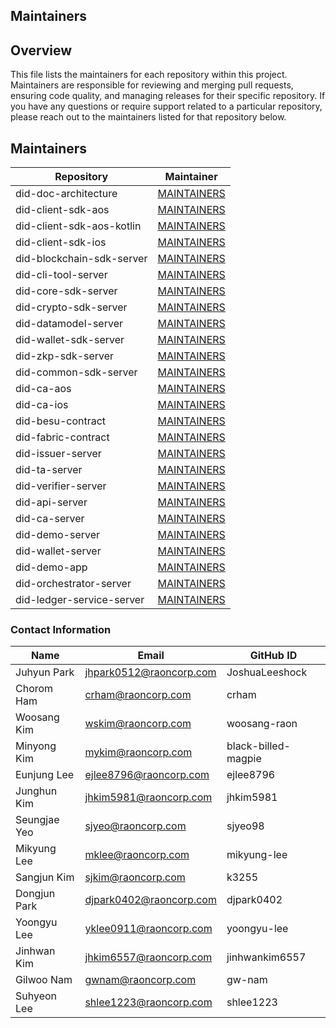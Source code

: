 ## Maintainers

## Overview

This file lists the maintainers for each repository within this project. Maintainers are responsible for reviewing and merging pull requests, ensuring code quality, and managing releases for their specific repository.
If you have any questions or require support related to a particular repository, please reach out to the maintainers listed for that repository below.

## Maintainers

| Repository         | Maintainer      |
| ------------------ | --------------- |
| did-doc-architecture            | [MAINTAINERS](https://github.com/OmniOneID/did-doc-architecture/blob/main/MAINTAINERS.md) |
| did-client-sdk-aos            | [MAINTAINERS](https://github.com/OmniOneID/did-client-sdk-aos/blob/main/MAINTAINERS.md) |
| did-client-sdk-aos-kotlin            | [MAINTAINERS](https://github.com/OmniOneID/did-client-sdk-aos-kotlin/blob/main/MAINTAINERS.md) |
| did-client-sdk-ios            | [MAINTAINERS](https://github.com/OmniOneID/did-client-sdk-ios/blob/main/MAINTAINERS.md) |
| did-blockchain-sdk-server            | [MAINTAINERS](https://github.com/OmniOneID/did-blockchain-sdk-server/blob/main/MAINTAINERS.md) |
| did-cli-tool-server            | [MAINTAINERS](https://github.com/OmniOneID/did-cli-tool-server/blob/main/MAINTAINERS.md) |
| did-core-sdk-server            | [MAINTAINERS](https://github.com/OmniOneID/did-core-sdk-server/blob/main/MAINTAINERS.md) |
| did-crypto-sdk-server            | [MAINTAINERS](https://github.com/OmniOneID/did-crypto-sdk-server/blob/main/MAINTAINERS.md) |
| did-datamodel-server            | [MAINTAINERS](https://github.com/OmniOneID/did-datamodel-server/blob/main/MAINTAINERS.md) |
| did-wallet-sdk-server            | [MAINTAINERS](https://github.com/OmniOneID/did-wallet-sdk-server/blob/main/MAINTAINERS.md) |
| did-zkp-sdk-server            | [MAINTAINERS](https://github.com/OmniOneID/did-zkp-sdk-server/blob/main/MAINTAINERS.md) |
| did-common-sdk-server            | [MAINTAINERS](https://github.com/OmniOneID/did-common-sdk-server/blob/main/MAINTAINERS.md) |
| did-ca-aos            | [MAINTAINERS](https://github.com/OmniOneID/did-ca-aos/blob/main/MAINTAINERS.md) |
| did-ca-ios            | [MAINTAINERS](https://github.com/OmniOneID/did-ca-ios/blob/main/MAINTAINERS.md) |
| did-besu-contract            | [MAINTAINERS](https://github.com/OmniOneID/did-besu-contract/blob/main/MAINTAINERS.md) |
| did-fabric-contract            | [MAINTAINERS](https://github.com/OmniOneID/did-fabric-contract/blob/main/MAINTAINERS.md) |
| did-issuer-server            | [MAINTAINERS](https://github.com/OmniOneID/did-issuer-server/blob/main/MAINTAINERS.md) |
| did-ta-server            | [MAINTAINERS](https://github.com/OmniOneID/did-ta-server/blob/main/MAINTAINERS.md) |
| did-verifier-server            | [MAINTAINERS](https://github.com/OmniOneID/did-verifier-server/blob/main/MAINTAINERS.md) |
| did-api-server            | [MAINTAINERS](https://github.com/OmniOneID/did-api-server/blob/main/MAINTAINERS.md) |
| did-ca-server            | [MAINTAINERS](https://github.com/OmniOneID/did-ca-server/blob/main/MAINTAINERS.md) |
| did-demo-server            | [MAINTAINERS](https://github.com/OmniOneID/did-demo-server/blob/main/MAINTAINERS.md) |
| did-wallet-server            | [MAINTAINERS](https://github.com/OmniOneID/did-wallet-server/blob/main/MAINTAINERS.md) |
| did-demo-app            | [MAINTAINERS](https://github.com/OmniOneID/did-demo-app/blob/main/MAINTAINERS.md) |
| did-orchestrator-server            | [MAINTAINERS](https://github.com/OmniOneID/did-orchestrator-server/blob/main/MAINTAINERS.md) |
| did-ledger-service-server            | [MAINTAINERS](https://github.com/OmniOneID/did-ledger-service-server/blob/main/MAINTAINERS.md) |

### Contact Information

| Name         | Email               | GitHub ID            |
| ------------ | ------------------- | -------------------- |
| Juhyun Park  | jhpark0512@raoncorp.com | JoshuaLeeshock   |
| Chorom Ham   | crham@raoncorp.com  | crham                |
| Woosang Kim  | wskim@raoncorp.com  | woosang-raon         |
| Minyong Kim  | mykim@raoncorp.com  | black-billed-magpie  |
| Eunjung Lee  | ejlee8796@raoncorp.com | ejlee8796         |
| Junghun Kim  | jhkim5981@raoncorp.com | jhkim5981         |
| Seungjae Yeo | sjyeo@raoncorp.com  | sjyeo98              |
| Mikyung Lee  | mklee@raoncorp.com  | mikyung-lee          |
| Sangjun Kim  | sjkim@raoncorp.com  | k3255                |
| Dongjun Park | djpark0402@raoncorp.com | djpark0402       |
| Yoongyu Lee  | yklee0911@raoncorp.com | yoongyu-lee       |
| Jinhwan Kim  | jhkim6557@raoncorp.com | jinhwankim6557   |
| Gilwoo Nam   | gwnam@raoncorp.com  | gw-nam               |
| Suhyeon Lee  | shlee1223@raoncorp.com | shlee1223         |